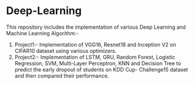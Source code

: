 # Deep-Learning
This repository includes the implementation of various Deep Learning and Machine Learning Algorithm:-

1. Project1:- Implementation of VGG16, Resnet18 and Inception V2 on CIFAR10 dataset using various optimizers.
2. Project2:- Implementation of LSTM, GRU, Random Forest, Logistic Regression, SVM, Multi-Layer Perceptron, KNN and Decision Tree to predict the early dropout of students on KDD Cup- Challenge15 dataset and then compared their performance.

